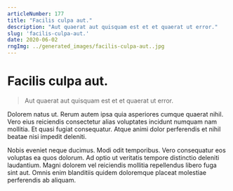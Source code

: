 ```yaml
---
articleNumber: 177
title: "Facilis culpa aut."
description: "Aut quaerat aut quisquam est et et quaerat ut error."
slug: 'facilis-culpa-aut.'
date: 2020-06-02
rngImg: ../generated_images/facilis-culpa-aut..jpg
---
```


# Facilis culpa aut.

> Aut quaerat aut quisquam est et et quaerat ut error.

Dolorem natus ut. Rerum autem ipsa quia asperiores cumque quaerat nihil. Vero eius reiciendis consectetur alias voluptates incidunt numquam nam mollitia. Et quasi fugiat consequatur. Atque animi dolor perferendis et nihil beatae nisi impedit deleniti.
 Nobis eveniet neque ducimus. Modi odit temporibus. Vero consequatur eos voluptas ea quos dolorum. Ad optio ut veritatis tempore distinctio deleniti laudantium. Magni dolorem vel reiciendis mollitia repellendus libero fuga sint aut. Omnis enim blanditiis quidem doloremque placeat molestiae perferendis ab aliquam.
